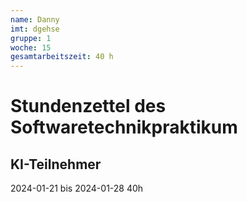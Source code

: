 ```yaml
---
name: Danny
imt: dgehse
gruppe: 1
woche: 15
gesamtarbeitszeit: 40 h
---
```


# Stundenzettel des Softwaretechnikpraktikum
  

## KI-Teilnehmer
2024-01-21 bis 2024-01-28 40h
